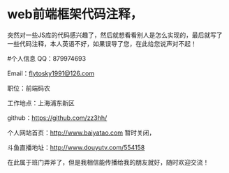 # web前端框架代码注释，

突然对一些JS库的代码感兴趣了，然后就想看看别人是怎么实现的，最后就写了一些代码注释，本人英语不好，如果误导了您，在此给您说声对不起！

#个人信息
QQ：879974693

Email：flytosky1991@126.com

职位：前端码农

工作地点：上海浦东新区

github：https://github.com/zz3hh/

个人网站首页：http://www.baiyatao.com 暂时关闭，

斗鱼直播地址：http://www.douyutv.com/554158


在此属于班门弄斧了，但是我相信能传播给我的朋友就好，随时欢迎交流！
